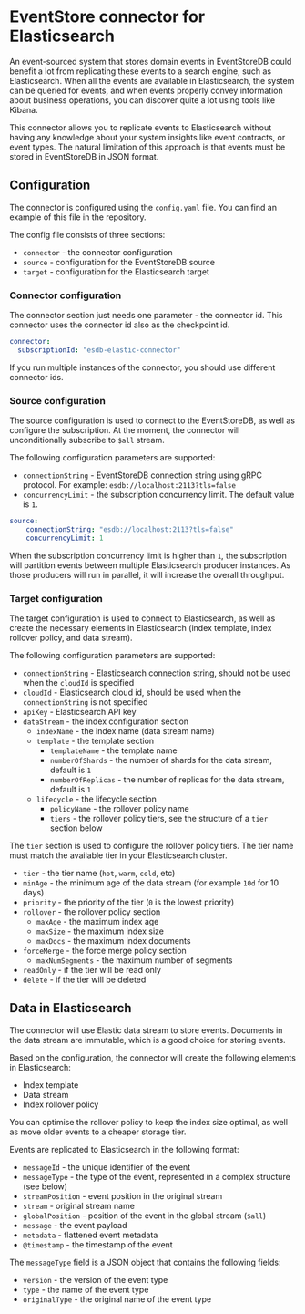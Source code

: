 # EventStore connector for Elasticsearch

An event-sourced system that stores domain events in EventStoreDB could benefit a lot from replicating these events to a search engine, such as Elasticsearch.
When all the events are available in Elasticsearch, the system can be queried for events, and when events properly convey information about business operations, you can discover quite a lot using tools like Kibana.

This connector allows you to replicate events to Elasticsearch without having any knowledge about your system insights like event contracts, or event types. The natural limitation of this approach is that events must be stored in EventStoreDB in JSON format.

## Configuration

The connector is configured using the `config.yaml` file. You can find an example of this file in the repository.

The config file consists of three sections:
* `connector` - the connector configuration
* `source` - configuration for the EventStoreDB source
* `target` - configuration for the Elasticsearch target

### Connector configuration

The connector section just needs one parameter - the connector id. This connector uses the connector id also as the checkpoint id.

```yaml
connector:
  subscriptionId: "esdb-elastic-connector"
```

If you run multiple instances of the connector, you should use different connector ids.

### Source configuration

The source configuration is used to connect to the EventStoreDB, as well as configure the subscription. At the moment, the connector will unconditionally subscribe to `$all` stream.

The following configuration parameters are supported:
* `connectionString` - EventStoreDB connection string using gRPC protocol. For example: `esdb://localhost:2113?tls=false`
* `concurrencyLimit` - the subscription concurrency limit. The default value is `1`.

```yaml
source:
    connectionString: "esdb://localhost:2113?tls=false"
    concurrencyLimit: 1
```

When the subscription concurrency limit is higher than `1`, the subscription will partition events between multiple Elasticsearch producer instances. As those producers will run in parallel, it will increase the overall throughput.

### Target configuration

The target configuration is used to connect to Elasticsearch, as well as create the necessary elements in Elasticsearch (index template, index rollover policy, and data stream).

The following configuration parameters are supported:
* `connectionString` - Elasticsearch connection string, should not be used when the `cloudId` is specified
* `cloudId` - Elasticsearch cloud id, should be used when the `connectionString` is not specified
* `apiKey` - Elasticsearch API key
* `dataStream` - the index configuration section
    * `indexName` - the index name (data stream name)
    * `template` - the template section
        * `templateName` - the template name
        * `numberOfShards` - the number of shards for the data stream, default is `1`
        * `numberOfReplicas` - the number of replicas for the data stream, default is `1`
    * `lifecycle` - the lifecycle section
        * `policyName` - the rollover policy name
        * `tiers` - the rollover policy tiers, see the structure of a `tier` section below

The `tier` section is used to configure the rollover policy tiers. The tier name must match the available tier in your Elasticsearch cluster.

* `tier` - the tier name (`hot`, `warm`, `cold`, etc)
* `minAge` - the minimum age of the data stream (for example `10d` for 10 days)
* `priority` - the priority of the tier (`0` is the lowest priority)
* `rollover` - the rollover policy section
    * `maxAge` - the maximum index age
    * `maxSize` - the maximum index size
    * `maxDocs` - the maximum index documents
* `forceMerge` - the force merge policy section
    * `maxNumSegments` - the maximum number of segments
* `readOnly` - if the tier will be read only
* `delete` - if the tier will be deleted

## Data in Elasticsearch

The connector will use Elastic data stream to store events. Documents in the data stream are immutable, which is a good choice for storing events.

Based on the configuration, the connector will create the following elements in Elasticsearch:
* Index template
* Data stream
* Index rollover policy

You can optimise the rollover policy to keep the index size optimal, as well as move older events to a cheaper storage tier.

Events are replicated to Elasticsearch in the following format:

* `messageId` - the unique identifier of the event 
* `messageType` - the type of the event, represented in a complex structure (see below)
* `streamPosition` - event position in the original stream
* `stream` - original stream name
* `globalPosition` - position of the event in the global stream (`$all`)
* `message` - the event payload
* `metadata` - flattened event metadata
* `@timestamp` - the timestamp of the event

The `messageType` field is a JSON object that contains the following fields:
* `version` - the version of the event type
* `type` - the name of the event type
* `originalType` - the original name of the event type
